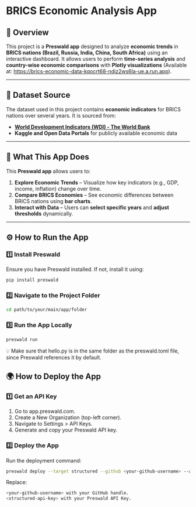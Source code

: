 # BRICS Economic Analysis App

## 📌 Overview

This project is a **Preswald app** designed to analyze **economic trends** in **BRICS nations (Brazil, Russia, India, China, South Africa)** using an interactive dashboard. It allows users to perform **time-series analysis** and **country-wise economic comparisons** with **Plotly visualizations** (Available at: https://brics-economic-data-kqocrt68-ndjz2ws6la-ue.a.run.app).


---

## 📂 Dataset Source

The dataset used in this project contains **economic indicators** for BRICS nations over several years. It is sourced from:

- **[World Development Indicators (WDI) - The World Bank](https://databank.worldbank.org/source/world-development-indicators)**
- **Kaggle and Open Data Portals** for publicly available economic data


---

## 🚀 What This App Does

This **Preswald app** allows users to:

1. **Explore Economic Trends** – Visualize how key indicators (e.g., GDP, income, inflation) change over time.
2. **Compare BRICS Economies** – See economic differences between BRICS nations using **bar charts**.
3. **Interact with Data** – Users can **select specific years** and **adjust thresholds** dynamically.

---

## ⚙️ How to Run the App

### **1️⃣ Install Preswald**

Ensure you have Preswald installed. If not, install it using:

```sh
pip install preswald
```

### **2️⃣ Navigate to the Project Folder**
```sh
cd path/to/your/main/app/folder
```

### **3️⃣ Run the App Locally**

```sh
preswald run
```

💡 Make sure that hello.py is in the same folder as the preswald.toml file, since Preswald references it by default.

## 🌍 How to Deploy the App

### **1️⃣ Get an API Key**
1. Go to app.preswald.com.
2. Create a New Organization (top-left corner).
3. Navigate to Settings > API Keys.
4. Generate and copy your Preswald API key.

### **2️⃣ Deploy the App**

Run the deployment command:
```sh
preswald deploy --target structured --github <your-github-username> --api-key <structured-api-key> hello.py
```

Replace:

```sh
<your-github-username> with your GitHub handle.
<structured-api-key> with your Preswald API Key.
```